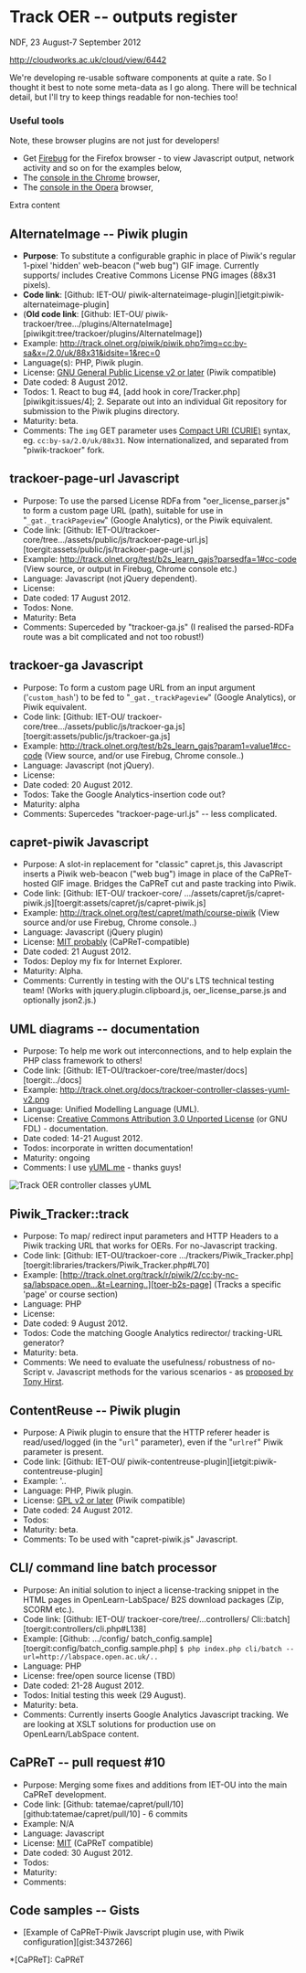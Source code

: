 # Track OER -- outputs register #

NDF, 23 August-7 September 2012

<http://cloudworks.ac.uk/cloud/view/6442>

We're developing re-usable software components at quite a rate. So I thought it best to note some meta-data as I go along. There will be technical detail, but I'll try to keep things readable for non-techies too!

### Useful tools ###

Note, these browser plugins are not just for developers!

* Get [Firebug][firebug] for the Firefox browser - to view Javascript output, network activity and so on for the examples below,
* The [console in the Chrome][chrome-bug] browser,
* The [console in the Opera][opera-bug] browser,

Extra content

## AlternateImage -- Piwik plugin ##

* **Purpose**: To substitute a configurable graphic in place of Piwik's regular 1-pixel 'hidden' web-beacon ("web bug") GIF image. Currently supports/ includes Creative Commons License PNG images (88x31 pixels).
* **Code link**: [Github: IET-OU/ piwik-alternateimage-plugin][ietgit:piwik-alternateimage-plugin] 
* (**Old code link**: [Github: IET-OU/ piwik-trackoer/tree.../plugins/AlternateImage][piwikgit:tree/trackoer/plugins/AlternateImage])
* Example: <http://track.olnet.org/piwik/piwik.php?img=cc:by-sa&x=/2.0/uk/88x31&idsite=1&rec=0>
* Language(s): PHP, Piwik plugin.
* License: [GNU General Public License v2 or later][gpl2] (Piwik compatible)
* Date coded: 8 August 2012.
* Todos: 1. React to bug #4, [add hook in core/Tracker.php][piwikgit:issues/4]; 2. Separate out into an individual Git repository for submission to the Piwik plugins directory.
* Maturity: beta.
* Comments: The `img` GET parameter uses [Compact URI (CURIE)][curie] syntax, eg. `cc:by-sa/2.0/uk/88x31`. Now internationalized, and separated from "piwik-trackoer" fork.

## trackoer-page-url Javascript ##

* Purpose: To use the parsed License RDFa from "oer_license_parser.js" to form a custom page URL (path), suitable for use in "`_gat._trackPageview`" (Google Analytics), or the Piwik equivalent.
* Code link: [Github: IET-OU/trackoer-core/tree.../assets/public/js/trackoer-page-url.js][toergit:assets/public/js/trackoer-page-url.js]
* Example: <http://track.olnet.org/test/b2s_learn_gajs?parsedfa=1#cc-code> (View source, or output in Firebug, Chrome console etc.)
* Language: Javascript (not jQuery dependent).
* License:
* Date coded: 17 August 2012.
* Todos: None.
* Maturity: Beta
* Comments: Superceded by "trackoer-ga.js" (I realised the parsed-RDFa route was a bit complicated and not too robust!)

## trackoer-ga Javascript ##

* Purpose: To form a custom page URL from an input argument ('`custom_hash`') to be fed to "`_gat._trackPageview`" (Google Analytics), or Piwik equivalent.
* Code link: [Github: IET-OU/ trackoer-core/tree.../assets/public/js/trackoer-ga.js][toergit:assets/public/js/trackoer-ga.js]
* Example: <http://track.olnet.org/test/b2s_learn_gajs?param1=value1#cc-code> (View source, and/or use Firebug, Chrome console..)
* Language: Javascript (not jQuery).
* License:
* Date coded: 20 August 2012.
* Todos: Take the Google Analytics-insertion code out?
* Maturity: alpha
* Comments: Supercedes "trackoer-page-url.js" -- less complicated.

## capret-piwik Javascript ##

* Purpose: A slot-in replacement for "classic" capret.js, this Javascript inserts a Piwik web-beacon ("web bug") image in place of the CaPReT-hosted GIF image. Bridges the CaPReT cut and paste tracking into Piwik.
* Code link: [Github: IET-OU/ trackoer-core/ .../assets/capret/js/capret-piwik.js][toergit:assets/capret/js/capret-piwik.js]
* Example: <http://track.olnet.org/test/capret/math/course-piwik> (View source and/or use Firebug, Chrome console..)
* Language: Javascript (jQuery plugin)
* License: [MIT probably][mit] (CaPReT-compatible)
* Date coded: 21 August 2012.
* Todos: Deploy my fix for Internet Explorer.
* Maturity: Alpha.
* Comments: Currently in testing with the OU's LTS technical testing team! (Works with jquery.plugin.clipboard.js, oer_license_parse.js and optionally json2.js.)

## UML diagrams -- documentation ##

* Purpose: To help me work out interconnections, and to help explain the PHP class framework to others!
* Code link: [Github: IET-OU/trackoer-core/tree/master/docs][toergit:../docs]
* Example:  <http://track.olnet.org/docs/trackoer-controller-classes-yuml-v2.png>
* Language: Unified Modelling Language (UML).
* License: [Creative Commons Attribution 3.0 Unported License][cc-by] (or GNU FDL) - documentation.
* Date coded: 14-21 August 2012.
* Todos: incorporate in written documentation!
* Maturity: ongoing
* Comments: I use [yUML.me][yuml] - thanks guys!

![Track OER controller classes yUML][yuml-controller]


## Piwik_Tracker::track ##

* Purpose: To map/ redirect input parameters and HTTP Headers to a Piwik tracking URL that works for OERs. For no-Javascript tracking.
* Code link: [Github: IET-OU/trackoer-core .../trackers/Piwik_Tracker.php][toergit:libraries/trackers/Piwik_Tracker.php#L70]
* Example: [http://track.olnet.org/track/r/piwik/2/cc:by-nc-sa/labspace.open...&t=Learning..][toer-b2s-page] (Tracks a specific 'page' or course section)
* Language: PHP
* License:
* Date coded: 9 August 2012.
* Todos: Code the matching Google Analytics redirector/ tracking-URL generator?
* Maturity: beta.
* Comments: We need to evaluate the usefulness/ robustness of no-Script v. Javascript methods for the various scenarios - as [proposed by Tony Hirst][hirst-comment].

## ContentReuse -- Piwik plugin ##

* Purpose: A Piwik plugin to ensure that the HTTP referer header is read/used/logged (in the "`url`" parameter), even if the "`urlref`" Piwik parameter is present.
* Code link: [Github: IET-OU/ piwik-contentreuse-plugin][ietgit:piwik-contentreuse-plugin]
* Example: '..
* Language: PHP, Piwik plugin.
* License: [GPL v2 or later][gpl2] (Piwik compatible)
* Date coded: 24 August 2012.
* Todos:
* Maturity: beta.
* Comments: To be used with "capret-piwik.js" Javascript.

## CLI/ command line batch processor ##

* Purpose: An initial solution to inject a license-tracking snippet in the HTML pages in OpenLearn-LabSpace/ B2S download packages (Zip, SCORM etc.).
* Code link: [Github: IET-OU/ trackoer-core/tree/...controllers/ Cli::batch][toergit:controllers/cli.php#L138]
* Example: [Github: .../config/ batch_config.sample][toergit:config/batch_config.sample.php] `$ php index.php cli/batch --url=http://labspace.open.ac.uk/..`
* Language: PHP
* License: free/open source license (TBD)
* Date coded: 21-28 August 2012.
* Todos: Initial testing this week (29 August).
* Maturity: beta.
* Comments: Currently inserts Google Analytics Javascript tracking. We are looking at XSLT solutions for production use on OpenLearn/LabSpace content.

## CaPReT -- pull request #10 ##

* Purpose: Merging some fixes and additions from IET-OU into the main CaPReT development.
* Code link: [Github: tatemae/capret/pull/10][github:tatemae/capret/pull/10] - 6 commits
* Example: N/A
* Language: Javascript
* License: [MIT][mit] (CaPReT compatible)
* Date coded: 30 August 2012.
* Todos:
* Maturity:
* Comments:


## Code samples -- Gists ##

* [Example of CaPReT-Piwik Javscript plugin use, with Piwik configuration][gist:3437266]


[firebug]: http://getfirebug.com/
[chrome-bug]: https://developers.google.com/chrome-developer-tools/docs/console
[opera-bug]: http://www.opera.com/dragonfly/documentation/console/
[gpl2]: http://gnu.org/licenses/gpl-2.0.html "GNU General Public License v2 or later"
[mit]: http://opensource.org/licenses/MIT
[cc-by]: http://creativecommons.org/licenses/by/3.0/
[curie]: http://w3.org/TR/curie/
[yuml]: http://yuml.me/
[yuml-controller]: http://track.olnet.org/docs/trackoer-controller-classes-yuml-v2.png
[hirst-comment]: http://cloudworks.ac.uk/cloud/view/6433#comment-6111

[toer-b2s-page]: http://track.olnet.org/track/r/piwik/2/cc:by-nc-sa/labspace.open.ac.uk/Learning_to_Learn_1.0/?p=mod/oucontent/view.php?id=471422&section=3&t=Learning+to+Learn

[gist:*]: http://gist.github.com/
[github:*]: https://github.com/
[ietgit:*]: https://github.com/IET-OU/
[piwikgit:*]: https://github.com/IET-OU/piwik-trackoer/
[toergit:*]: https://github.com/IET-OU/trackoer-core/tree/master/application/

*[CaPReT]: CaPRéT
